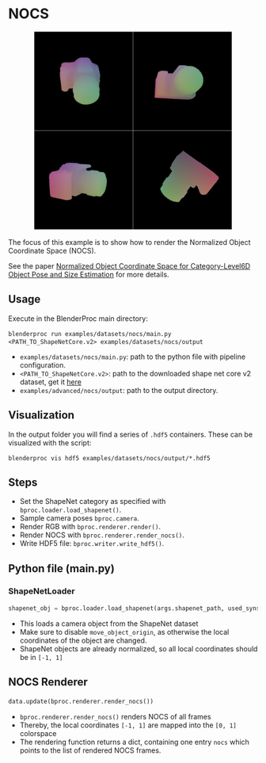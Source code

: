 # NOCS
<p align="center">
<img src="../../../images/nocs_rendering.jpg" alt="Front readme image" width=400>
</p>

The focus of this example is to show how to render the Normalized Object Coordinate Space (NOCS).

See the paper [Normalized Object Coordinate Space for Category-Level6D Object Pose and Size Estimation](https://arxiv.org/pdf/1901.02970.pdf) for more details.

## Usage

Execute in the BlenderProc main directory:

```
blenderproc run examples/datasets/nocs/main.py <PATH_TO_ShapeNetCore.v2> examples/datasets/nocs/output
``` 

* `examples/datasets/nocs/main.py`: path to the python file with pipeline configuration.
* `<PATH_TO_ShapeNetCore.v2>`: path to the downloaded shape net core v2 dataset, get it [here](http://www.shapenet.org/) 
* `examples/advanced/nocs/output`: path to the output directory.

## Visualization

In the output folder you will find a series of `.hdf5` containers. These can be visualized with the script:

```
blenderproc vis hdf5 examples/datasets/nocs/output/*.hdf5
``` 

## Steps

* Set the ShapeNet category as specified with `bproc.loader.load_shapenet()`.
* Sample camera poses `bproc.camera`.
* Render RGB with `bproc.renderer.render()`.
* Render NOCS with `bproc.renderer.render_nocs()`.
* Write HDF5 file: `bproc.writer.write_hdf5()`.

 
## Python file (main.py)


### ShapeNetLoader 

```python
shapenet_obj = bproc.loader.load_shapenet(args.shapenet_path, used_synset_id="02942699", used_source_id="97690c4db20227d248e23e2c398d8046", move_object_origin=False)
```

* This loads a camera object from the ShapeNet dataset
* Make sure to disable `move_object_origin`, as otherwise the local coordinates of the object are changed. 
* ShapeNet objects are already normalized, so all local coordinates should be in `[-1, 1]`

## NOCS Renderer

```python
data.update(bproc.renderer.render_nocs())
```

* `bproc.renderer.render_nocs()` renders NOCS of all frames
* Thereby, the local coordinates `[-1, 1]` are mapped into the `[0, 1]` colorspace
* The rendering function returns a dict, containing one entry `nocs` which points to the list of rendered NOCS frames.
